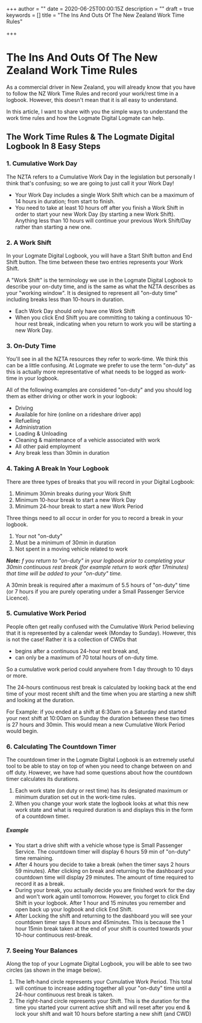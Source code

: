 +++
author = ""
date = 2020-06-25T00:00:15Z
description = ""
draft = true
keywords = []
title = "The Ins And Outs Of The New Zealand Work Time Rules"

+++
# The Ins And Outs Of The New Zealand Work Time Rules

As a commercial driver in New Zealand, you will already know that you have to follow the NZ Work Time Rules and record your work/rest time in a logbook. However, this doesn't mean that it is all easy to understand. 

In this article, I want to share with you the simple ways to understand the work time rules and how the Logmate Digital Logmate can help.

## The Work Time Rules & The Logmate Digital Logbook In 8 Easy Steps

### 1. Cumulative Work Day

The NZTA refers to a Cumulative Work Day in the legislation but personally I think that's confusing; so we are going to just call it your Work Day!

* Your Work Day includes a single Work Shift which can be a maximum of 14 hours in duration; from start to finish.
* You need to take at least 10 hours off after you finish a Work Shift in order to start your new Work Day (by starting a new Work Shift). Anything less than 10 hours will continue your previous Work Shift/Day rather than starting a new one.

### 2. A Work Shift

In your Logmate Digital Logbook, you will have a Start Shift button and End Shift button. The time between these two entries represents your Work Shift.

A "Work Shift" is the terminology we use in the Logmate Digital Logbook to describe your on-duty time, and is the same as what the NZTA describes as your "working window". It is designed to represent all "on-duty time" including breaks less than 10-hours in duration.

* Each Work Day should only have one Work Shift
* When you click End Shift you are committing to taking a continuous 10-hour rest break, indicating when you return to work you will be starting a new Work Day.

### 3. On-Duty Time

You'll see in all the NZTA resources they refer to work-time. We think this can be a little confusing. At Logmate we prefer to use the term "on-duty" as this is actually more representative of what needs to be logged as work-time in your logbook.

All of the following examples are considered "on-duty" and you should log them as either driving or other work in your logbook:

* Driving
* Available for hire (online on a rideshare driver app)
* Refuelling
* Administration
* Loading & Unloading
* Cleaning & maintenance of a vehicle associated with work
* All other paid employment
* Any break less than 30min in duration

### 4. Taking A Break In Your Logbook

There are three types of breaks that you will record in your Digital Logbook:

1. Minimum 30min breaks during your Work Shift
2. Minimum 10-hour break to start a new Work Day
3. Minimum 24-hour break to start a new Work Period

Three things need to all occur in order for you to record a break in your logbook.

1. Your not "on-duty"
2. Must be a minimum of 30min in duration
3. Not spent in a moving vehicle related to work

**_Note:_** _f you return to "on-duty" in your logbook prior to completing your 30min continuous rest break (for example return to work after 17minutes) that time will be added to your "on-duty" time._

A 30min break is required after a maximum of 5.5 hours of "on-duty" time (or 7 hours if you are purely operating under a Small Passenger Service Licence).

### 5. Cumulative Work Period

People often get really confused with the Cumulative Work Period believing that it is represented by a calendar week (Monday to Sunday). However, this is not the case! Rather it is a collection of CWDs that

* begins after a continuous 24-hour rest break and,
* can only be a maximum of 70 total hours of on-duty time.

So a cumulative work period could anywhere from 1 day through to 10 days or more.

The 24-hours continuous rest break is calculated by looking back at the end time of your most recent shift and the time when you are starting a new shift and looking at the duration.

For Example: if you ended at a shift at 6:30am on a Saturday and started your next shift at 10:00am on Sunday the duration between these two times is 27 hours and 30min. This would mean a new Cumulative Work Period would begin.

### 6. Calculating The Countdown Timer

The countdown timer in the Logmate Digital Logbook is an extremely useful tool to be able to stay on top of when you need to change between on and off duty. However, we have had some questions about how the countdown timer calculates its durations.

1. Each work state (on duty or rest time) has its designated maximum or minimum duration set out in the work-time rules.
2. When you change your work state the logbook looks at what this new work state and what is required duration is and displays this in the form of a countdown timer.

##### Example

* You start a drive shift with a vehicle whose type is Small Passenger Service. The countdown timer will display 6 hours 59 min of "on-duty" time remaining.
* After 4 hours you decide to take a break (when the timer says 2 hours 59 minutes). After clicking on break and returning to the dashboard your countdown time will display 29 minutes. The amount of time required to record it as a break.
* During your break, you actually decide you are finished work for the day and won't work again until tomorrow. However, you forget to click End Shift in your logbook. After 1 hour and 15 minutes you remember and open back up your logbook and click End Shift.
* After Locking the shift and returning to the dashboard you will see your countdown timer says 8 hours and 45minutes. This is because the 1 hour 15min break taken at the end of your shift is counted towards your 10-hour continuous rest-break.

### 7. Seeing Your Balances

Along the top of your Logmate Digital Logbook, you will be able to see two circles (as shown in the image below).

1. The left-hand circle represents your Cumulative Work Period. This total will continue to increase adding together all your "on-duty" time until a 24-hour continuous rest break is taken.
2. The right-hand circle represents your Shift. This is the duration for the time you started your current active shift and will reset after you end & lock your shift and wait 10 hours before starting a new shift  (and CWD)